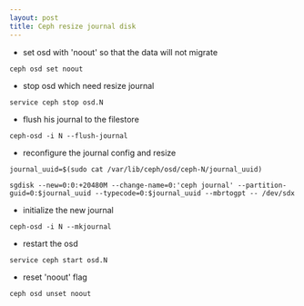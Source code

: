 ```yaml
---
layout: post
title: Ceph resize journal disk
---
```


* set osd with 'noout' so that the data will not migrate

`ceph osd set noout`

* stop osd which need resize journal

`service ceph stop osd.N`

* flush his journal to the filestore

`ceph-osd -i N --flush-journal`

* reconfigure the journal config and resize

`journal_uuid=$(sudo cat /var/lib/ceph/osd/ceph-N/journal_uuid)`

`sgdisk --new=0:0:+20480M --change-name=0:'ceph journal' --partition-guid=0:$journal_uuid --typecode=0:$journal_uuid --mbrtogpt -- /dev/sdx`

* initialize the new journal

`ceph-osd -i N --mkjournal`

* restart the osd

`service ceph start osd.N`

* reset 'noout' flag

`ceph osd unset noout`
